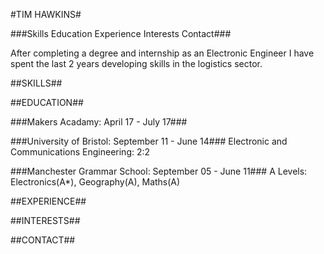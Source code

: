 #TIM HAWKINS#

###Skills Education Experience Interests Contact###

After completing a degree and internship as an Electronic Engineer I have spent the last 2 years developing skills in the logistics sector.

##SKILLS##

##EDUCATION##

###Makers Acadamy: April 17 - July 17###

###University of Bristol: September 11 - June 14###
Electronic and Communications Engineering: 2:2

###Manchester Grammar School: September 05 - June 11###
A Levels: Electronics(A*), Geography(A), Maths(A)

##EXPERIENCE##

##INTERESTS##

##CONTACT##